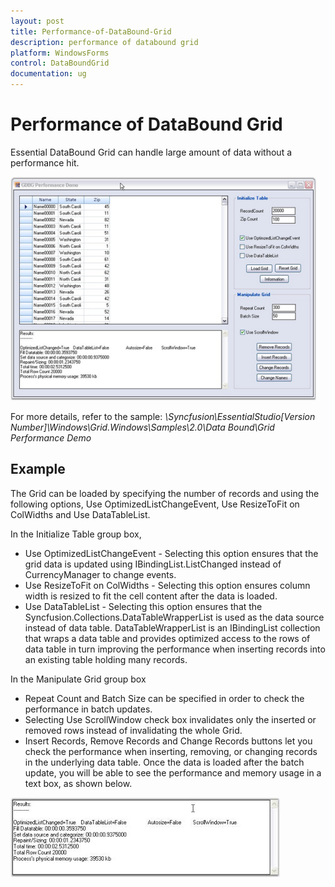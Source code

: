 ```yaml
---
layout: post
title: Performance-of-DataBound-Grid
description: performance of databound grid 
platform: WindowsForms
control: DataBoundGrid
documentation: ug
---
```


# Performance of DataBound Grid 

Essential DataBound Grid can handle large amount of data without a performance hit.

![](Performance-of-DataBound-Grid_images/Performance-of-DataBound-Grid_img1.png) 





For more details, refer to the sample: _<Install Location>\Syncfusion\EssentialStudio\[Version Number]\Windows\Grid.Windows\Samples\2.0\Data Bound\Grid Performance Demo_

## Example

The Grid can be loaded by specifying the number of records and using the following options, Use OptimizedListChangeEvent, Use ResizeToFit on ColWidths and Use DataTableList.

In the Initialize Table group box,

* Use OptimizedListChangeEvent - Selecting this option ensures that the grid data is updated using IBindingList.ListChanged instead of CurrencyManager to change events. 
* Use ResizeToFit on ColWidths - Selecting this option ensures column width is resized to fit the cell content after the data is loaded. 
* Use DataTableList - Selecting this option ensures that the Syncfusion.Collections.DataTableWrapperList is used as the data source instead of data table. DataTableWrapperList is an IBindingList collection that wraps a data table and provides optimized access to the rows of data table in turn improving the performance when inserting records into an existing table holding many records.

In the Manipulate Grid group box

* Repeat Count and Batch Size can be specified in order to check the performance in batch updates. 
* Selecting Use ScrollWindow check box invalidates only the inserted or removed rows instead of invalidating the whole Grid.
* Insert Records, Remove Records and Change Records buttons let you check the performance when inserting, removing, or changing records in the underlying data table. Once the data is loaded after the batch update, you will be able to see the performance and memory usage in a text box, as shown below.

![](Performance-of-DataBound-Grid_images/Performance-of-DataBound-Grid_img2.jpeg) 



